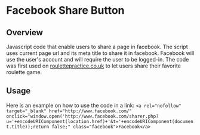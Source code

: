 # Facebook Share Button
## Overview
Javascript code that enable users to share a page in facebook.
The script uses current page url and its meta title to share it in facebook. Facebook will use the user's account and will require the user to be logged-in.
The code was first used on [roulettepractice.co.uk](http://www.roulettepractice.co.uk/) to let users share their favorite roulette game.

## Usage
Here is an example on how to use the code in a link:
`
<a rel="nofollow" target="_blank" href="http://www.facebook.com/" onclick="window.open('http://www.facebook.com/sharer.php?u='+encodeURIComponent(location.href)+'&t='+encodeURIComponent(document.title));return false;" class="facebook">Facebook</a>
`
